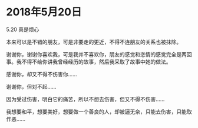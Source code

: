 # 2018年5月20日

5.20 真是烦心

本来可以是不错的朋友，可是非要走的更近，不得不连朋友的关系也被抹除。

谢谢你，谢谢你喜欢我，可是我并不喜欢你，朋友的感觉和恋情的感觉完全是两回事。我不得不给你讲我曾经经历的故事，然后我采取了故事中她的做法。

感谢你，却又不得不伤害你……

谢谢你，但对不起……



因为受过伤害，明白它的痛苦，所以不想去伤害，但又不得不伤害……

我想要和平，想要美好，想要做一个善良的人，却被逼无奈，只能去伤害，只能取作恶……
